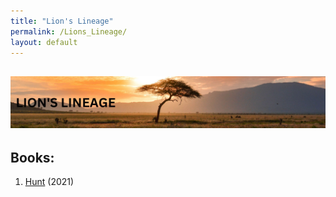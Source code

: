 ```yaml
---
title: "Lion's Lineage"
permalink: /Lions_Lineage/
layout: default
---
```

![lionslineage](../../images/banners/lionslineage.jpg)
---

## Books:
1) [Hunt](_Books/LionsLineage/Hunt.md) (2021)
